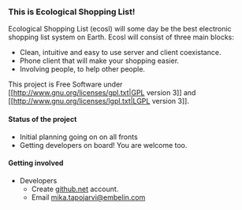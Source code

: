 
### This is Ecological Shopping List!

Ecological Shopping List (ecosl) will some day be the best electronic shopping list
system on Earth. Ecosl will consist of three main blocks:

* Clean, intuitive and easy to use server and client coexistance.
* Phone client that will make your shopping easier.
* Involving people, to help other people.

This project is Free Software under [[http://www.gnu.org/licenses/gpl.txt|GPL version 3]] and
[[http://www.gnu.org/licenses/lgpl.txt|LGPL version 3]].


#### Status of the project

* Initial planning going on on all fronts
* Getting developers on board! You are welcome too.


#### Getting involved

* Developers
  * Create [github.net](https://github.com) account.
  * Email <mika.tapojarvi@embelin.com>
